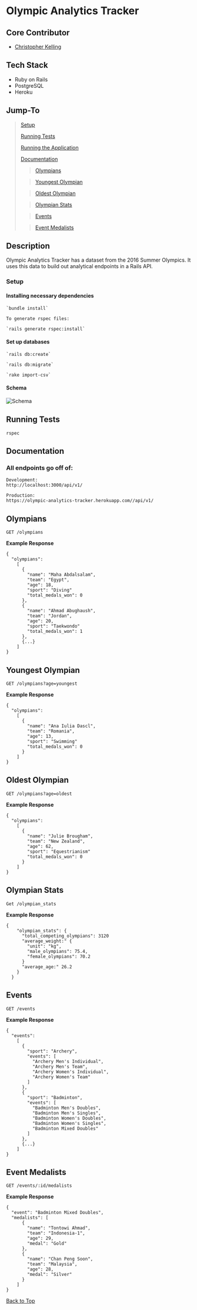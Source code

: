 # Olympic Analytics Tracker

## Core Contributor

- [Christopher Kelling](https://github.com/cjkelling)

## Tech Stack

- Ruby on Rails
- PostgreSQL
- Heroku

## Jump-To

> [Setup](#setup)
>
> [Running Tests](#running-tests)
>
> [Running the Application](#running-the-application)
>
> [Documentation](#documentation)
>
>>[Olympians](#olympians)
>
>>[Youngest Olympian](#youngest-olympian)
>
>>[Oldest Olympian](#oldest-olympian)
>
>>[Olympian Stats](#olympian-stats)
>
>>[Events](#events)
>
>>[Event Medalists](#event-medalists)

## Description

Olympic Analytics Tracker has a dataset from the 2016 Summer Olympics. It uses this data to build out analytical endpoints in a Rails API.

### Setup

#### Installing necessary dependencies

```
`bundle install`

To generate rspec files: 

`rails generate rspec:install`

```

#### Set up databases

```
`rails db:create`

`rails db:migrate`

`rake import-csv`
```

#### Schema

![Schema](https://user-images.githubusercontent.com/51389815/75889206-cc071200-5de9-11ea-90a1-2eb5ebba38ae.png)

## Running Tests

`rspec`

## Documentation

### All endpoints go off of:

```
Development:
http://localhost:3000/api/v1/

Production:
https://olympic-analytics-tracker.herokuapp.com//api/v1/
```

## Olympians

`GET /olympians`

**Example Response**

```
{
  "olympians":
    [
      {
        "name": "Maha Abdalsalam",
        "team": "Egypt",
        "age": 18,
        "sport": "Diving"
        "total_medals_won": 0
      },
      {
        "name": "Ahmad Abughaush",
        "team": "Jordan",
        "age": 20,
        "sport": "Taekwondo"
        "total_medals_won": 1
      },
      {...}
    ]
}
```

## Youngest Olympian

`GET /olympians?age=youngest`

**Example Response**

```
{
  "olympians":
    [
      {
        "name": "Ana Iulia Dascl",
        "team": "Romania",
        "age": 13,
        "sport": "Swimming"
        "total_medals_won": 0
      }
    ]
}
```

## Oldest Olympian

`GET /olympians?age=oldest`

**Example Response**

```
{
  "olympians":
    [
      {
        "name": "Julie Brougham",
        "team": "New Zealand",
        "age": 62,
        "sport": "Equestrianism"
        "total_medals_won": 0
      }
    ]
}
```

## Olympian Stats

`Get /olympian_stats`

**Example Response**

```
{
    "olympian_stats": {
      "total_competing_olympians": 3120
      "average_weight:" {
        "unit": "kg",
        "male_olympians": 75.4,
        "female_olympians": 70.2
      }
      "average_age:" 26.2
    }
  }
```

## Events

`GET /events`

**Example Response**

```
{
  "events":
    [
      {
        "sport": "Archery",
        "events": [
          "Archery Men's Individual",
          "Archery Men's Team",
          "Archery Women's Individual",
          "Archery Women's Team"
        ]
      },
      {
        "sport": "Badminton",
        "events": [
          "Badminton Men's Doubles",
          "Badminton Men's Singles",
          "Badminton Women's Doubles",
          "Badminton Women's Singles",
          "Badminton Mixed Doubles"
        ]
      },
      {...}
    ]
}
```

## Event Medalists

`GET /events/:id/medalists`

**Example Response**

```
{
  "event": "Badminton Mixed Doubles",
  "medalists": [
      {
        "name": "Tontowi Ahmad",
        "team": "Indonesia-1",
        "age": 29,
        "medal": "Gold"
      },
      {
        "name": "Chan Peng Soon",
        "team": "Malaysia",
        "age": 28,
        "medal": "Silver"
      }
    ]
}
```

[Back to Top](#Olympic-Analytics-Tracker)
